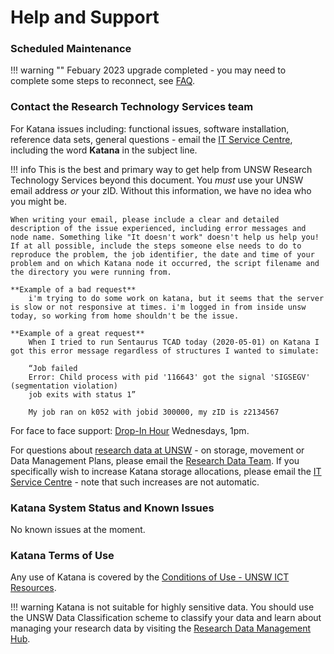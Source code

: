 # Help and Support

### **Scheduled Maintenance**
!!! warning ""
    Febuary 2023 upgrade completed - you may need to complete some steps to reconnect, see [FAQ](./faq.md#how-do-i-fix-the-ssh-warning-after-the-february-2023-upgrade).

### **Contact the Research Technology Services team**

For Katana issues including: functional issues, software installation, reference data sets, general questions - 
email the [IT Service Centre](mailto:ITServiceCentre@unsw.edu.au), including the word **Katana** in the subject line.

!!! info
    This is the best and primary way to get help from UNSW Research Technology Services beyond this document. You *must* use your UNSW email address *or* your zID. Without this information, we have no idea who you might be.

    When writing your email, please include a clear and detailed description of the issue experienced, including error messages and node name. Something like "It doesn't work" doesn't help us help you! If at all possible, include the steps someone else needs to do to reproduce the problem, the job identifier, the date and time of your problem and on which Katana node it occurred, the script filename and the directory you were running from.

    **Example of a bad request**
        i'm trying to do some work on katana, but it seems that the server is slow or not responsive at times. i'm logged in from inside unsw today, so working from home shouldn't be the issue.
        
    **Example of a great request**
        When I tried to run Sentaurus TCAD today (2020-05-01) on Katana I got this error message regardless of structures I wanted to simulate:
            
        “Job failed
        Error: Child process with pid '116643' got the signal 'SIGSEGV' (segmentation violation)
        job exits with status 1”
        
        My job ran on k052 with jobid 300000, my zID is z2134567

For face to face support: [Drop-In Hour](https://research.unsw.edu.au/restech-drop-hour-formerly-hacky-hour) Wednesdays, 1pm.

For questions about [research data at UNSW](https://research.unsw.edu.au/research-data-management-unsw>) - on storage, movement or Data Management Plans, please email the [Research Data Team](mailto:rdm@unsw.edu.au>). If you specifically wish to increase Katana storage allocations, please email the [IT Service Centre](mailto:itservicecentre@unsw.edu.au) - note that such increases are not automatic.

### **Katana System Status and Known Issues**

No known issues at the moment.

### **Katana Terms of Use**

Any use of Katana is covered by the [Conditions of Use - UNSW ICT Resources](https://www.it.unsw.edu.au/students/policies/agree_to_rules.html). 

!!! warning
    Katana is not suitable for highly sensitive data. You should use the UNSW Data Classification scheme to classify your data and learn about managing your research data by visiting the [Research Data Management Hub](https://research.unsw.edu.au/research-data-management-hub>).
